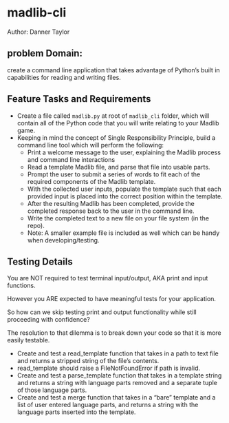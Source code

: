 # madlib-cli

Author: Danner Taylor

## problem Domain:

create a command line application that takes advantage of Python’s built in capabilities for reading and writing files.

## Feature Tasks and Requirements

- Create a file called `madlib.py` at root of `madlib_cli` folder, which will contain all of the Python code that you will write relating to your Madlib game.
- Keeping in mind the concept of Single Responsibility Principle, build a command line tool which will perform the following:
  - Print a welcome message to the user, explaining the Madlib process and command line interactions
  - Read a template Madlib file, and parse that file into usable parts.
  - Prompt the user to submit a series of words to fit each of the required components of the Madlib template.
  - With the collected user inputs, populate the template such that each provided input is placed into the correct position within the template.
  - After the resulting Madlib has been completed, provide the completed response back to the user in the command line.
  - Write the completed text to a new file on your file system (in the repo).
  - Note: A smaller example file is included as well which can be handy when developing/testing.

## Testing Details

You are NOT required to test terminal input/output, AKA print and input functions.

However you ARE expected to have meaningful tests for your application.

So how can we skip testing print and output functionality while still proceeding with confidence?

The resolution to that dilemma is to break down your code so that it is more easily testable.

- Create and test a read_template function that takes in a path to text file and returns a stripped string of the file’s contents.
- read_template should raise a FileNotFoundError if path is invalid.
- Create and test a parse_template function that takes in a template string and returns a string with language parts removed and a separate tuple of those language parts.
- Create and test a merge function that takes in a “bare” template and a list of user entered language parts, and returns a string with the language parts inserted into the template.